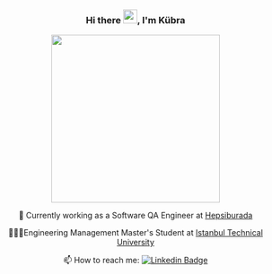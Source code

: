 
<div align="center">


### Hi there  <img src="https://media.giphy.com/media/hvRJCLFzcasrR4ia7z/giphy.gif" width="25px">,  I'm Kübra

  
</div>


<div id="header" align="center">
  <img src="https://c.tenor.com/DBqjevyA2o4AAAAd/bongo-cat-codes.gif" width="300"/>
</div>


<div align="center"> 
  
  
🔭 Currently working as a Software QA Engineer at  [Hepsiburada](https://www.linkedin.com/company/hepsiburada/mycompany/)

👨🏽‍💻Engineering Management Master's Student at [Istanbul Technical University](https://www.linkedin.com/school/itu1773/)
  
📫 How to reach me: [![Linkedin Badge](https://img.shields.io/badge/kubrakuzgun-blue?style=flat&logo=linkedin)](https://www.linkedin.com/in/kubra-kuzgun/)
  
</div>

